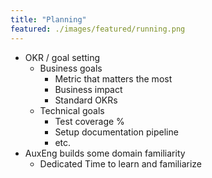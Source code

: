 ```yaml
---
title: "Planning"
featured: ./images/featured/running.png
---
```


- OKR / goal setting
    - Business goals
        - Metric that matters the most
        - Business impact
        - Standard OKRs
    - Technical goals
        - Test coverage %
        - Setup documentation pipeline
        - etc.
- AuxEng builds some domain familiarity
    - Dedicated Time to learn and familiarize